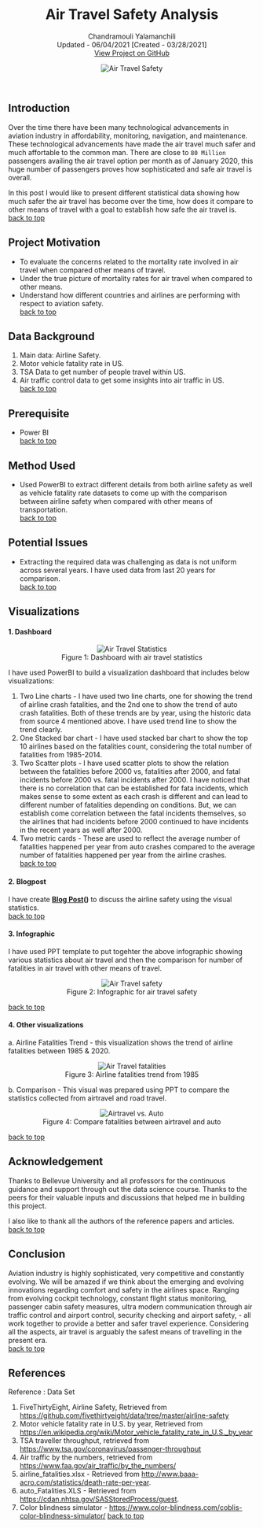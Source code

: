 <a name="top">   </a>
<h1 align="center">Air Travel Safety Analysis</h1>
<p align="center">
  Chandramouli Yalamanchili  
  <br/>Updated - 06/04/2021 [Created - 03/28/2021]
  <br/>
  <a href="https://github.com/chandu85/data-science/tree/main/Project%204%20-%20Air%20Travel%20Safety" target="_blank">
    View Project on GitHub
  </a>
</p>

<figure>
    <center><img src="../images/air-travel.jpeg" alt="Air Travel Safety"/></center>
</figure>  
<br/>

## Introduction
Over the time there have been many technological advancements in aviation industry in affordability, monitoring, navigation, and maintenance. These technological advancements have made the air travel much safer and much affortable to the common man. There are close to `80 Million` passengers availing the air travel option per month as of January 2020, this huge number of passengers proves how sophisticated and safe air travel is overall.

In this post I would like to present different statistical data showing how much safer the air travel has become over the time, how does it compare to other means of travel with a goal to establish how safe the air travel is.  
[back to top](#top)

## Project Motivation
- To evaluate the concerns related to the mortality rate involved in air travel when compared other means of travel.
- Under the true picture of mortality rates for air travel when compared to other means.
- Understand how different countries and airlines are performing with respect to aviation safety.  
[back to top](#top)

## Data Background
1. Main data: Airline Safety.
2. Motor vehicle fatality rate in US.
3. TSA Data to get number of people travel within US.
4. Air traffic control data to get some insights into air traffic in US.  
[back to top](#top)

## Prerequisite
- Power BI  
[back to top](#top)

## Method Used
- Used PowerBI to extract different details from both airline safety as well as vehicle fatality rate datasets to come up with the comparison between airline safety when compared with other means of transportation.  
[back to top](#top)

## Potential Issues
- Extracting the required data was challenging as data is not uniform across several years. I have used data from last 20 years for comparison.  
[back to top](#top)

## Visualizations
#### 1. Dashboard
<figure>
    <center>
        <img align="center" src="./Images/Dashboard.png" alt="Air Travel Statistics"/>
    </center>
    <figcaption align="center">Figure 1: Dashboard with air travel statistics</figcaption>
</figure>  

I have used PowerBI to build a visualization dashboard that includes below visualizations:  
1. Two Line charts - I have used two line charts, one for showing the trend of airline crash fatalities, and the 2nd one to show the trend of auto crash fatalities. Both of these trends are by year, using the historic data from source 4 mentioned above. I have used trend line to show the trend clearly.
2. One Stacked bar chart - I have used stacked bar chart to show the top 10 airlines based on the fatalities count, considering the total number of fatalities from 1985-2014.
3. Two Scatter plots - I have used scatter plots to show the relation between the fatalities before 2000 vs, fatalities after 2000, and fatal incidents before 2000 vs. fatal incidents after 2000. I have noticed that there is no correlation that can be established for fata incidents, which makes sense to some extent as each crash is different and can lead to different number of fatalities depending on conditions. But, we can establish come correlation between the fatal incidents themselves, so the airlines that had incidents before 2000 continued to have incidents in the recent years as well after 2000.
4. Two metric cards - These are used to reflect the average number of fatalities happened per year from auto crashes compared to the average number of fatalities happened per year from the airline crashes.  
[back to top](#top)

#### 2. Blogpost
I have create **<a href="https://chandu-dsc.blogspot.com/2020/10/is-it-safe-to-travel-by-air.html" target="_blank">Blog Post</a>()** to discuss the airline safety using the visual statistics.  
[back to top](#top)

#### 3. Infographic
I have used PPT template to put togehter the above infographic showing various statistics about air travel and then the comparison for number of fatalities in air travel with other means of travel.<figure>
    <center>
        <img align="center" src="./Images/Infographics.png" alt="Air Travel safety"/>
    </center>
    <figcaption align="center">Figure 2: Infographic for air travel safety</figcaption>
</figure>  

[back to top](#top)

#### 4. Other visualizations  
a. Airline Fatalities Trend - this visualization shows the trend of airline fatalities between 1985 & 2020.
<figure>
    <center>
        <img align="center" src="./Images/Airline_Fatalities_Trend.jpg" alt="Air Travel fatalities"/>
    </center>
    <figcaption align="center">Figure 3: Airline fatalities trend from 1985</figcaption>
</figure>  
b. Comparison - This visual was prepared using PPT to compare the statistics collected from airtravel and road travel.
<figure>
    <center>
        <img align="center" src="./Images/Airtravel-vs-Auto.png" alt="Airtravel vs. Auto"/>
    </center>
    <figcaption align="center">Figure 4: Compare fatalities between airtravel and auto</figcaption>
</figure>  

[back to top](#top)

## Acknowledgement
Thanks to Bellevue University and all professors for the continuous guidance and support through out the data science course. Thanks to the peers for their valuable inputs and discussions that helped me in building this project.  
  
I also like to thank all the authors of the reference papers and articles.  
[back to top](#top)

## Conclusion
Aviation industry is highly sophisticated, very competitive and constantly evolving. We will be amazed if we think about the emerging and evolving innovations regarding comfort and safety in the airlines space. Ranging from evolving cockpit technology, constant flight status monitoring, passenger cabin safety measures, ultra modern communication through air traffic control and airport control, security checking and airport safety, - all work together to provide a better and safer travel experience. Considering all the aspects, air travel is arguably the safest means of travelling in the present era.  
[back to top](#top)

## References
Reference : Data Set
1. FiveThirtyEight, Airline Safety, Retrieved from https://github.com/fivethirtyeight/data/tree/master/airline-safety
2. Motor vehicle fatality rate in U.S. by year, Retrieved from https://en.wikipedia.org/wiki/Motor_vehicle_fatality_rate_in_U.S._by_year  
3. TSA traveller throughput, retrieved from https://www.tsa.gov/coronavirus/passenger-throughput
4. Air traffic by the numbers, retrieved from https://www.faa.gov/air_traffic/by_the_numbers/  
5. airline_fatalities.xlsx - Retrieved from http://www.baaa-acro.com/statistics/death-rate-per-year.
6. auto_Fatalities.XLS - Retrieved from https://cdan.nhtsa.gov/SASStoredProcess/guest.
7. Color blindness simulator - https://www.color-blindness.com/coblis-color-blindness-simulator/
[back to top](#top)
